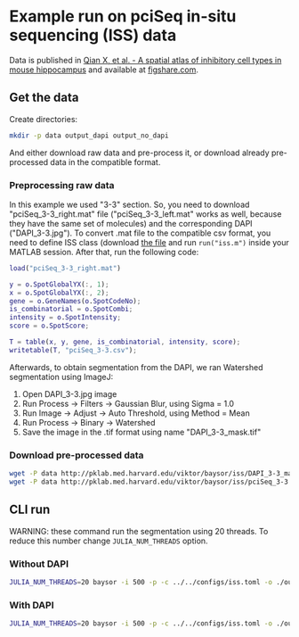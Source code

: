 # Example run on pciSeq in-situ sequencing (ISS) data

Data is published in [Qian X, et al. - A spatial atlas of inhibitory cell types in mouse hippocampus](https://doi.org/10.1101/431957) and available at [figshare.com](https://figshare.com/s/88a0fc8157aca0c6f0e8).

## Get the data

Create directories:

```bash
mkdir -p data output_dapi output_no_dapi
```

And either download raw data and pre-process it, or download already pre-processed data in the compatible format.

### Preprocessing raw data

In this example we used "3-3" section. So, you need to download "pciSeq_3-3_right.mat" file ("pciSeq_3-3_left.mat" works as well, because they have the same set of molecules) and the corresponding DAPI ("DAPI_3-3.jpg"). To convert .mat file to the compatible csv format, you need to define ISS class (download [the file](https://github.com/kdharris101/iss/blob/a2fab5ec452d447f5b8adfde5a3d85be49aa25be/%40iss/iss.m) and run `run("iss.m")` inside your MATLAB session. After that, run the following code:

```matlab
load("pciSeq_3-3_right.mat")

y = o.SpotGlobalYX(:, 1);
x = o.SpotGlobalYX(:, 2);
gene = o.GeneNames(o.SpotCodeNo);
is_combinatorial = o.SpotCombi;
intensity = o.SpotIntensity;
score = o.SpotScore;

T = table(x, y, gene, is_combinatorial, intensity, score);
writetable(T, "pciSeq_3-3.csv");
```

<!--
[P,I] = max(o.pSpotCell, [], 2) - put cell assignment to I
o.CellYX - cell centers
But these are subset of CA1 section (right and left correspondingly).
Spots, stored in left and right files are identical and global for all section.
 -->

Afterwards, to obtain segmentation from the DAPI, we ran Watershed segmentation using ImageJ:

1. Open DAPI_3-3.jpg image
2. Run Process -> Filters -> Gaussian Blur, using Sigma = 1.0
3. Run Image -> Adjust -> Auto Threshold, using Method = Mean
4. Run Process -> Binary -> Watershed
5. Save the image in the .tif format using name "DAPI_3-3_mask.tif"

### Download pre-processed data

```bash
wget -P data http://pklab.med.harvard.edu/viktor/baysor/iss/DAPI_3-3_mask.tif
wget -P data http://pklab.med.harvard.edu/viktor/baysor/iss/pciSeq_3-3.csv
```

## CLI run

WARNING: these command run the segmentation using 20 threads. To reduce this number change `JULIA_NUM_THREADS` option.

### Without DAPI

```bash
JULIA_NUM_THREADS=20 baysor -i 500 -p -c ../../configs/iss.toml -o ./output_no_dapi -p ./data/pciSeq_3-3.csv
```

### With DAPI

```bash
JULIA_NUM_THREADS=20 baysor -i 500 -p -c ../../configs/iss.toml -o ./output_dapi -p ./data/pciSeq_3-3.csv ./data/DAPI_3-3_mask.tif
```